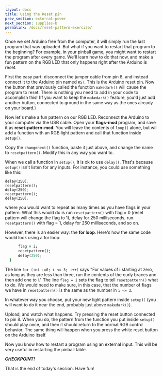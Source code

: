 ```yaml
---
layout: docs
title: Using the Reset pin
prev_section: external-power
next_section: supplies-b
permalink: /docs/reset-pattern-exercise/
---
```


Once we set Arduino free from the computer, it will simply run the last program that was uploaded. But what if you want to restart that program to the beginning? For example, in your pinball game, you might want to restart the program after every game. We'll learn how to do that now, and make a fun pattern on the RGB LED that only happens right after the Arduino is reset.

First the easy part: disconnect the jumper cable
from pin 8, and instead connect it to the Arduino pin named ```RST```. This is the Arduino reset pin. Now the button that
previously called the function ```makedark()``` will cause the program to
reset. There is nothing you need to add in your code to accomplish this! (If you want to keep the ```makedark()``` feature, you'd just add another button, connected to ground in the same way as the ones already on your board.)

Now let's make a fun pattern on our RGB LED. Reconnect the Arduino to your computer via the USB cable. Open your **flags-mod** program, and save it as **reset-pattern-mod**. You will leave the contents of ```loop()``` alone, but will add a function with an RGB light pattern and call that function inside ```setup()```. 

Copy the ```changenext()``` function, paste it just above, and change the name to ```resetpattern()```. Modify this in any way you want to. 

When we call a function in ```setup()```, it is ok to use ```delay()```. That's because ```setup()``` isn't listen for any inputs. For instance, you could use something like this:

```resetpattern();
delay(250);
resetpattern();
delay(250);
resetpattern();
delay(250);
```

where you would want to repeat as many times as you have flags in your pattern. What this would do is run ```resetpattern()```  with flag = 0 (reset pattern will change the flag to 1), delay for 250 milliseconds, run ```resetpattern()``` with flag = 1, delay for 250 milliseconds, and so on.

However, there is an easier way: the **for loop**. Here's how the same code would look using a for loop:

```for (int i=0; i <= 3; i++){
      flag = i;
      resetpattern();
      delay(250);
  }
```

The line ```for (int i=0; i <= 3; i++)``` says "For values of i starting at zero, as long as they are less than three, run the contents of the curly braces and then add one to i." The line ```flag = i``` sets the flag to tell ```resetpattern()``` what to do. We would need to make sure, in this case, that the number of flags we have in ```resetpattern()``` is the same as the number in ```i <= 3```. 

In whatever way you choose, put your new light pattern inside ```setup()``` (you will want to do it near the end, probably just above ```makedark()```).

Upload, and watch what happens. Try pressing the reset button connected to pin 8. When you do, the pattern from the function you put inside ```setup()``` should play once, and then it should return to the normal RGB control behavior. The same thing will happen when you press the white reset button on the Arduino itself.

Now you know how to restart a program using an external input. This will be very useful in restarting the pinball table. 

**_CHECKPOINT!_**

That is the end of today's session. Have fun!